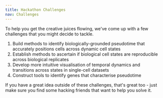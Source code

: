 ```yaml
---
title: Hackathon Challenges
nav: Challenges
---
```


To help you get the creative juices flowing, we've come up with a few challenges that you might decide to tackle.


1. Build methods to identify biologically-grounded pseudotime that accurately positions cells across dynamic cell states
2. Establish methods to ascertain if biological cell states are reproducible across biological replicates
3. Develop more intuitive visualisation of temporal dynamics and transitions across states in single-cell datasets
4. Construct tools to identify genes that characterise pseudotime


If you have a great idea outside of these challenges, that's great too - just make sure you find some hacking friends that want to help you solve it.